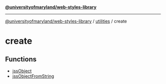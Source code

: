 [**@universityofmaryland/web-styles-library**](../../../README.md)

***

[@universityofmaryland/web-styles-library](../../../README.md) / [utilities](../../README.md) / create

# create

## Functions

- [jssObject](functions/jssObject.md)
- [jssObjectFromString](functions/jssObjectFromString.md)
